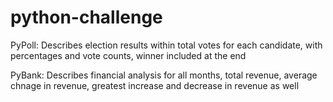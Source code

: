 # python-challenge

PyPoll:
Describes election results within total votes for each candidate, with percentages and vote counts, winner included at the end

PyBank:
Describes financial analysis for all months, total revenue, average chnage in revenue, greatest increase and decrease in revenue as well
